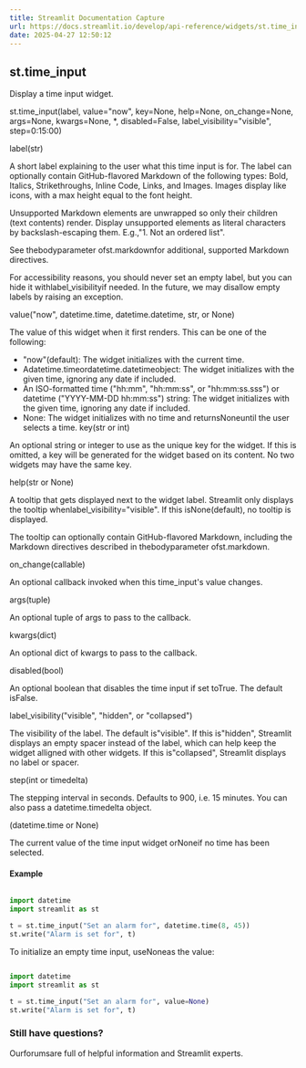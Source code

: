 ```yaml
---
title: Streamlit Documentation Capture
url: https://docs.streamlit.io/develop/api-reference/widgets/st.time_input
date: 2025-04-27 12:50:12
---
```


## st.time_input

Display a time input widget.

st.time_input(label, value="now", key=None, help=None, on_change=None, args=None, kwargs=None, *, disabled=False, label_visibility="visible", step=0:15:00)

label(str)

A short label explaining to the user what this time input is for.
The label can optionally contain GitHub-flavored Markdown of the
following types: Bold, Italics, Strikethroughs, Inline Code, Links,
and Images. Images display like icons, with a max height equal to
the font height.

Unsupported Markdown elements are unwrapped so only their children
(text contents) render. Display unsupported elements as literal
characters by backslash-escaping them. E.g.,"1\. Not an ordered list".

See thebodyparameter ofst.markdownfor additional,
supported Markdown directives.

For accessibility reasons, you should never set an empty label, but
you can hide it withlabel_visibilityif needed. In the future,
we may disallow empty labels by raising an exception.

value("now", datetime.time, datetime.datetime, str, or None)

The value of this widget when it first renders. This can be one of
the following:

- "now"(default): The widget initializes with the current time.
- Adatetime.timeordatetime.datetimeobject: The widget
initializes with the given time, ignoring any date if included.
- An ISO-formatted time ("hh:mm", "hh:mm:ss", or "hh:mm:ss.sss") or
datetime ("YYYY-MM-DD hh:mm:ss") string: The widget initializes
with the given time, ignoring any date if included.
- None: The widget initializes with no time and returnsNoneuntil the user selects a time.
key(str or int)

An optional string or integer to use as the unique key for the widget.
If this is omitted, a key will be generated for the widget
based on its content. No two widgets may have the same key.

help(str or None)

A tooltip that gets displayed next to the widget label. Streamlit
only displays the tooltip whenlabel_visibility="visible". If
this isNone(default), no tooltip is displayed.

The tooltip can optionally contain GitHub-flavored Markdown,
including the Markdown directives described in thebodyparameter ofst.markdown.

on_change(callable)

An optional callback invoked when this time_input's value changes.

args(tuple)

An optional tuple of args to pass to the callback.

kwargs(dict)

An optional dict of kwargs to pass to the callback.

disabled(bool)

An optional boolean that disables the time input if set toTrue. The default isFalse.

label_visibility("visible", "hidden", or "collapsed")

The visibility of the label. The default is"visible". If this
is"hidden", Streamlit displays an empty spacer instead of the
label, which can help keep the widget alligned with other widgets.
If this is"collapsed", Streamlit displays no label or spacer.

step(int or timedelta)

The stepping interval in seconds. Defaults to 900, i.e. 15 minutes.
You can also pass a datetime.timedelta object.

(datetime.time or None)

The current value of the time input widget orNoneif no time has been
selected.

#### Example

```python

import datetime
import streamlit as st

t = st.time_input("Set an alarm for", datetime.time(8, 45))
st.write("Alarm is set for", t)

```

To initialize an empty time input, useNoneas the value:

```python

import datetime
import streamlit as st

t = st.time_input("Set an alarm for", value=None)
st.write("Alarm is set for", t)

```

### Still have questions?

Ourforumsare full of helpful information and Streamlit experts.

